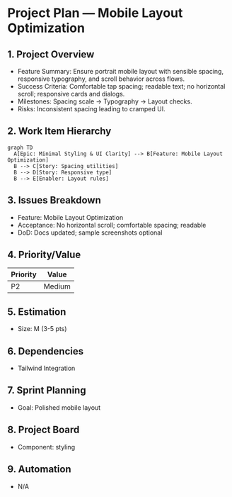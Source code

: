 # Project Plan — Mobile Layout Optimization

## 1. Project Overview
- Feature Summary: Ensure portrait mobile layout with sensible spacing, responsive typography, and scroll behavior across flows.
- Success Criteria: Comfortable tap spacing; readable text; no horizontal scroll; responsive cards and dialogs.
- Milestones: Spacing scale → Typography → Layout checks.
- Risks: Inconsistent spacing leading to cramped UI.

## 2. Work Item Hierarchy
```mermaid
graph TD
  A[Epic: Minimal Styling & UI Clarity] --> B[Feature: Mobile Layout Optimization]
  B --> C[Story: Spacing utilities]
  B --> D[Story: Responsive type]
  B --> E[Enabler: Layout rules]
```

## 3. Issues Breakdown
- Feature: Mobile Layout Optimization
- Acceptance: No horizontal scroll; comfortable spacing; readable
- DoD: Docs updated; sample screenshots optional

## 4. Priority/Value
| Priority | Value |
|---|---|
| P2 | Medium |

## 5. Estimation
- Size: M (3-5 pts)

## 6. Dependencies
- Tailwind Integration

## 7. Sprint Planning
- Goal: Polished mobile layout

## 8. Project Board
- Component: styling

## 9. Automation
- N/A
